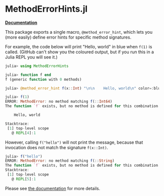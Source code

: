 # MethodErrorHints.jl

[**Documentation**](https://pysm.dev/MethodErrorHints.jl/)

This package exports a single macro, `@method_error_hint`, which lets you (more easily) define error hints for specific method signatures.

For example, the code below will print "Hello, world" in blue when `f(1)` is called.
(GitHub can't show you the coloured output, but if you run this in a Julia REPL you will see it.)

```julia
julia> using MethodErrorHints

julia> function f end
f (generic function with 0 methods)

julia> @method_error_hint f(x::Int) "\n\n    Hello, world\n" color=:blue

julia> f(1)
ERROR: MethodError: no method matching f(::Int64)
The function `f` exists, but no method is defined for this combination of argument types.

    Hello, world

Stacktrace:
 [1] top-level scope
   @ REPL[4]:1
```

However, calling `f("hello")` will not print the message, because that invocation does not match the signature `f(x::Int)`.

```julia
julia> f("hello")
ERROR: MethodError: no method matching f(::String)
The function `f` exists, but no method is defined for this combination of argument types.
Stacktrace:
 [1] top-level scope
   @ REPL[5]:1
```

Please see [the documentation](https://pysm.dev/MethodErrorHints.jl) for more details.
